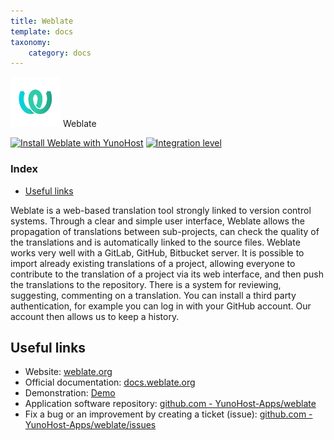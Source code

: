 ```yaml
---
title: Weblate
template: docs
taxonomy:
    category: docs
---
```


<img src="/images/weblate_logo.svg" height="80px" alt="weblate's logo"> Weblate

[![Install Weblate with YunoHost](https://install-app.yunohost.org/install-with-yunohost.png)](https://install-app.yunohost.org/?app=weblate) [![Integration level](https://dash.yunohost.org/integration/weblate.svg)](https://dash.yunohost.org/appci/app/weblate)

### Index

- [Useful links](#useful-links)

Weblate is a web-based translation tool strongly linked to version control systems. Through a clear and simple user interface, Weblate allows the propagation of translations between sub-projects, can check the
quality of the translations and is automatically linked to the source files.
Weblate works very well with a GitLab, GitHub, Bitbucket server. It is possible to import already existing translations of a project, allowing everyone to contribute to the translation of a project via its web interface,
and then push the translations to the repository.
There is a system for reviewing, suggesting, commenting on a translation.
You can install a third party authentication, for example you can log in with your GitHub account. Our account then allows us to keep a history.

## Useful links

+ Website: [weblate.org](https://weblate.org/)
+ Official documentation: [docs.weblate.org](https://docs.weblate.org/)
+ Demonstration: [Demo](https://docs.weblate.org/)
+ Application software repository: [github.com - YunoHost-Apps/weblate](https://github.com/YunoHost-Apps/weblate_ynh)
+ Fix a bug or an improvement by creating a ticket (issue): [github.com - YunoHost-Apps/weblate/issues](https://github.com/YunoHost-Apps/weblate_ynh/issues)
